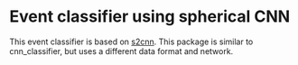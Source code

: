 # Event classifier using spherical CNN
This event classifier is based on [s2cnn](https://github.com/jonas-koehler/s2cnn). This package is similar to cnn_classifier, but uses a different data format and network.
